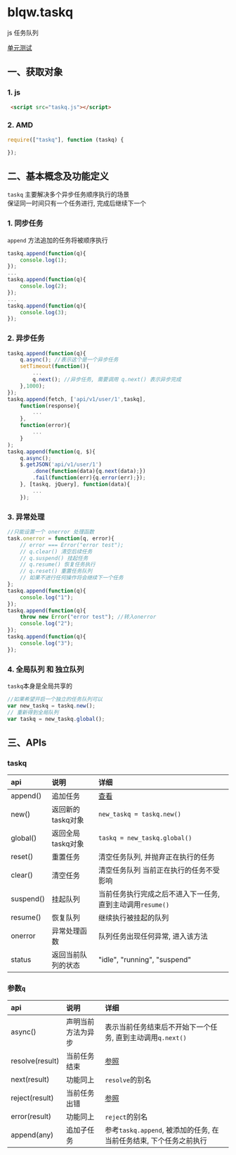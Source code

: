 # blqw.taskq 
js 任务队列

[单元测试](http://jsrun.net/7EYKp/show)

## 一、获取对象
### 1. js
```html
 <script src="taskq.js"></script>
```

### 2. AMD
```js
require(["taskq"], function (taskq) {

});
```

## 二、基本概念及功能定义
`taskq` 主要解决多个异步任务顺序执行的场景   
保证同一时间只有一个任务进行, 完成后继续下一个  

### 1. 同步任务
`append` 方法追加的任务将被顺序执行
```js
taskq.append(function(q){
    console.log(1);
}); 
...
taskq.append(function(q){
    console.log(2);
}); 
...
taskq.append(function(q){
    console.log(3);
}); 
```

### 2. 异步任务

```js
taskq.append(function(q){
    q.async(); //表示这个是一个异步任务
    setTimeout(function(){
        ...
        q.next(); //异步任务, 需要调用 q.next() 表示异步完成
    },1000);
}); 
taskq.append(fetch, ['api/v1/user/1',taskq], 
    function(response){
        ...
    },
    function(error){
        ...
    }
);
taskq.append(function(q, $){
    q.async();
    $.getJSON('api/v1/user/1')
        .done(function(data){q.next(data);})
        .fail(function(err){q.error(err);});
    }, [taskq, jQuery], function(data){
        ...
    });
```

### 3. 异常处理
```js
//只能设置一个 onerror 处理函数
task.onerror = function(q, error){
    // error === Error("error test");
    // q.clear() 清空后续任务
    // q.suspend() 挂起任务
    // q.resume() 恢复任务执行
    // q.reset() 重置任务队列
    // 如果不进行任何操作将会继续下一个任务
}; 
taskq.append(function(q){
    console.log("1");
});
taskq.append(function(q){
    throw new Error("error test"); //转入onerror
    console.log("2");
});
taskq.append(function(q){
    console.log("3");
});

```

### 4. 全局队列 和 独立队列
`taskq`本身是全局共享的
```js
//如果希望开启一个独立的任务队列可以
var new_taskq = taskq.new();
// 重新得到全局队列
var taskq = new_taskq.global();
```

## 三、APIs

### taskq
api | 说明 | 详细
:---|:---|:---
append()|追加任务|[查看](//github.com/blqw/blqw.taskq/blob/master/Apidoc/append.md)
new()|返回新的taskq对象|`new_taskq = taskq.new()`
global()|返回全局taskq对象|`taskq = new_taskq.global()`
reset()|重置任务|清空任务队列, 并抛弃正在执行的任务
clear()|清空任务|清空任务队列 当前正在执行的任务不受影响
suspend()|挂起队列|当前任务执行完成之后不进入下一任务, 直到主动调用`resume()`
resume()|恢复队列|继续执行被挂起的队列
onerror|异常处理函数|队列任务出现任何异常, 进入该方法
status|返回当前队列的状态|"idle", "running", "suspend"

### 参数`q`
api | 说明 | 详细
:---|:---|:---
async()|声明当前方法为异步|表示当前任务结束后不开始下一个任务, 直到主动调用`q.next()`
resolve(result)|当前任务结束|[参照](https://developer.mozilla.org/zh-CN/docs/Web/JavaScript/Reference/Global_Objects/Promise/resolve)
next(result)|功能同上|`resolve`的别名
reject(result)|当前任务出错|[参照](https://developer.mozilla.org/zh-CN/docs/Web/JavaScript/Reference/Global_Objects/Promise/reject)
error(result)|功能同上|`reject`的别名
append(any)|追加子任务|参考`taskq.append`, 被添加的任务, 在当前任务结束, 下个任务之前执行

